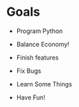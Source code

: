 # Goals

- Program Python

- Balance Economy!

- Finish features

- Fix Bugs

- Learn Some Things

- Have Fun!
